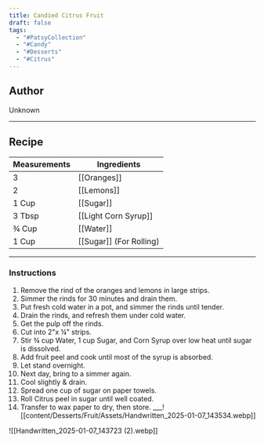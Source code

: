 ```yaml
---
title: Candied Citrus Fruit
draft: false
tags:
  - "#PatsyCollection"
  - "#Candy"
  - "#Desserts"
  - "#Citrus"
---
```

## Author
Unknown
___
## Recipe

| Measurements       | Ingredients                                 |
| :----------------- | ------------------------------------------- |
|3|[[Oranges]]|
|2|[[Lemons]]|
|1 Cup|[[Sugar]]|
|3 Tbsp|[[Light Corn Syrup]]|
|¾ Cup|[[Water]]|
|1 Cup|[[Sugar]] (For Rolling)|
___
### Instructions
1. Remove the rind of the oranges and lemons in large strips.
2. Simmer the rinds for 30 minutes and drain them.
3. Put fresh cold water in a pot, and simmer the rinds until tender.
4. Drain the rinds, and refresh them under cold water.
5. Get the pulp off the rinds.
6. Cut into 2"x ¼" strips.
7. Stir ¾ cup Water, 1 cup Sugar, and Corn Syrup over low heat until sugar is dissolved.
8. Add fruit peel and cook until most of the syrup is absorbed.
9. Let stand overnight.
10. Next day, bring to a simmer again.
11. Cool slightly & drain.
12. Spread one cup of sugar on paper towels.
13. Roll Citrus peel in sugar until well coated.
14. Transfer to wax paper to dry, then store.
___![[content/Desserts/Fruit/Assets/Handwritten_2025-01-07_143534.webp]]

![[Handwritten_2025-01-07_143723 (2).webp]]